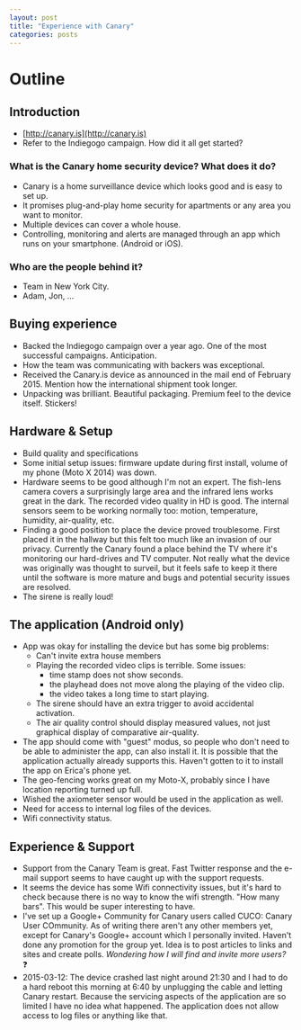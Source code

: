 ```yaml
---
layout: post
title: "Experience with Canary"
categories: posts
---
```


# Outline

## Introduction

- [http://canary.is](http://canary.is)
- Refer to the Indiegogo campaign. How did it all get started?

### What is the Canary home security device? What does it do?

- Canary is a home surveillance device which looks good and is easy to set up.
- It promises plug-and-play home security for apartments or any area you want to monitor.
- Multiple devices can cover a whole house.
- Controlling, monitoring and alerts are managed through an app which runs on your smartphone. (Android or iOS).

### Who are the people behind it?

- Team in New York City.
- Adam, Jon, ...

## Buying experience

- Backed the Indiegogo campaign over a year ago. One of the most successful campaigns. Anticipation.
- How the team was communicating with backers was exceptional.
- Received the Canary.is device as announced in the mail end of February 2015. Mention how the international shipment took longer.
- Unpacking was brilliant. Beautiful packaging. Premium feel to the device itself. Stickers!

## Hardware & Setup

- Build quality and specifications
- Some initial setup issues: firmware update during first install, volume of my phone (Moto X 2014) was down.
- Hardware seems to be good although I'm not an expert. The fish-lens camera covers a surprisingly large area and the infrared lens works great in the dark. The recorded video quality in HD is good. The internal sensors seem to be working normally too: motion, temperature, humidity, air-quality, etc.
- Finding a good position to place the device proved troublesome. First placed it in the hallway but this felt too much like an invasion of our privacy. Currently the Canary found a place behind the TV where it's monitoring our hard-drives and TV computer. Not really what the device was originally was thought to surveil, but it feels safe to keep it there until the software is more mature and bugs and potential security issues are resolved.
- The sirene is really loud!

## The application (Android only)

- App was okay for installing the device but has some big problems:
  - Can't invite extra house members
  - Playing the recorded video clips is terrible. Some issues:
    - time stamp does not show seconds.
    - the playhead does not move along the playing of the video clip.
    - the video takes a long time to start playing.
  - The sirene should have an extra trigger to avoid accidental activation.
  - The air quality control should display measured values, not just graphical display of comparative air-quality.
- The app should come with "guest" modus, so people who don't need to be able to administer the app, can also install it. It is possible that the application actually already supports this. Haven't gotten to it to install the app on Erica's phone yet.
- The geo-fencing works great on my Moto-X, probably since I have location reporting turned up full.
- Wished the axiometer sensor would be used in the application as well.
- Need for access to internal log files of the devices.
- Wifi connectivity status.

## Experience & Support

- Support from the Canary Team is great. Fast Twitter response and the e-mail support seems to have caught up  with the support requests.
- It seems the device has some Wifi connectivity issues, but it's hard to check because there is no way to know the wifi strength. "How many bars". This would be super interesting to have.
- I've set up a Google+ Community for Canary users called CUCO: Canary User COmmunity. As of writing there aren't any other members yet, except for Canary's Google+ account which I personally invited. Haven't done any promotion for the group yet. Idea is to post articles to links and sites and create polls. *Wondering how I will find and invite more users?* :question:
- 2015-03-12: The device crashed last night around 21:30 and I had to do a hard reboot this morning at 6:40 by unplugging the cable and letting Canary restart. Because the servicing aspects of the application are so limited I have no idea what happened. The application does not allow access to log files or anything like that.